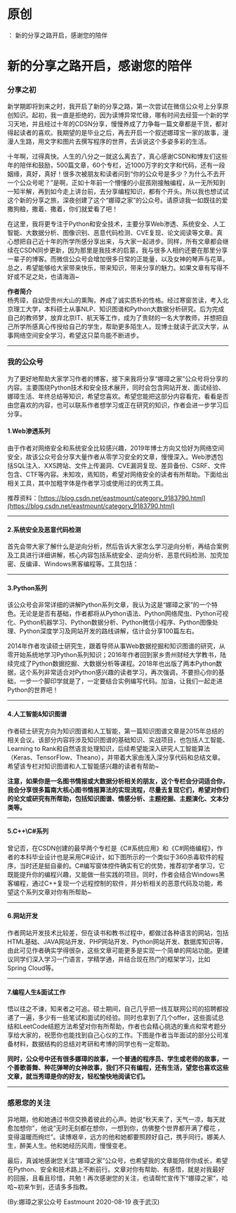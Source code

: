 # 原创
：  新的分享之路开启，感谢您的陪伴

# 新的分享之路开启，感谢您的陪伴

### 分享之初

新学期即将到来之时，我开启了新的分享之路，第一次尝试在微信公众号上分享原创知识。起初，我一直是拒绝的，因为读博异常忙碌，哪有时间去经营一个新的学习天地，并且经过十年的CDSN分享，慢慢养成了力争每一篇文章都是干货，都对得起读者的喜欢。我期望的是毕业之后，再去开启一个叙述娜璋宝一家的故事，漫漫人生路，用文字和图片去撰写程序的世界，去诉说这个多姿多彩的生活。

十年啊，过得真快。人生的八分之一就这么离去了，真心感谢CSDN和博友们这些年的陪伴和鼓励，500篇文章，60个专栏，近1000万字的文字和代码，还有一段姻缘，真好，真好！很多次被朋友和读者问到“你的公众号是多少？为什么不去开一个公众号呢？”是啊，正如十年前一个懵懂的小屁孩刚接触编程，从一无所知到一知半解，再到如今走上讲台前，去分享编程知识，都有个开头。所以我也想试试这个新的分享之旅，深夜创建了这个“娜璋之家”的公众号。请原谅我一如既往的爱撒狗粮，撒着、撒着，你们就爱看了吧！

在这里，我将更专注于Python和安全技术，主要分享Web渗透、系统安全、人工智能、大数据分析、图像识别、恶意代码检测、CVE复现、论文阅读等文章。真心想把自己近十年的所学所感分享出来，与大家一起进步。同样，所有文章都会继续在CSDN同步更新，因为那里是我技术的启蒙，我与很多人相约还要在那里分享一辈子的博客。而微信公众号会增加很多日常的正能量，以及女神的琴声与花草。总之，希望能够给大家带来快乐，带来知识，带来分享的魅力。如果文章有写得不好或不足之处，也请海涵~

> 
**作者简介**<br/> 杨秀璋，自幼受贵州大山的熏陶，养成了诚实质朴的性格。经过寒窗苦读，考入北京理工大学，本科硕士从事NLP、知识图谱和Python大数据分析研究。后为完成自己的教师梦，放弃北京IT、航天等工作，成为了贵财的一名大学教师，并想把自己所学所感真心传授给自己的学生，帮助更多陌生人。现博士就读于武汉大学，从事网络空间安全学习，希望这只菜鸟能不断进步。


---


### 我的公众号

为了更好地帮助大家学习作者的博客，接下来我将分享“娜璋之家”公众号将分享的内容。主要围绕Python技术和安全技术展开，同时会包含网站开发、面试经验、娜璋生活、年终总结等知识，希望您喜欢。希望您能把这部分内容看完，看看是否由您喜欢的内容，也可以联系作者想学习或正在研究的知识，作者会进一步学习后分享。

#### 1.Web渗透系列

由于作者对网络安全和系统安全比较感兴趣，2019年博士方向又恰好为网络空间安全，故该公众号会分享大量作者从零学习安全的文章，慢慢深入。Web渗透包括SQL注入、XXS跨站、文件上传漏洞、CVE漏洞复现、差异备份、CSRF、文件包含、CTF等内容。未知攻，焉知防，希望对网络安全的读者有所帮助。下面给出相关工具，其中加粗字体是作者学习或使用过的优秀工具。

推荐资料：[https://blog.csdn.net/eastmount/category_9183790.html](https://blog.csdn.net/eastmount/category_9183790.html)

---


#### 2.系统安全及恶意代码检测

首先会带大家了解什么是逆向分析，然后告诉大家怎么学习逆向分析，再结合案例及工具进行详细讲解，核心内容包括系统安全、逆向分析、恶意代码检测、加壳加密、反编译、Windows黑客编程等。工具包括：

---


#### 3.Python系列

该公众号会非常详细的讲解Python系列文章，我认为这是“娜璋之家”的一个特色。无论是是否有基础，作者都将从Python语法、Python网络爬虫、Python可视化、Python机器学习、Python数据分析、Python微信小程序、Python图像处理、Python深度学习及网站开发的路线讲解，估计会分享100篇左右。

2014年作者攻读硕士研究生，跟着导师从事Web数据挖掘和知识图谱的研究，从零开始系统地学习Python系列知识；2016年作者回到家乡贵州财经大学教书，陆续完成了Python数据挖掘、大数据分析等课程。2018年也出版了两本Python数据，这个系列非常适合对Python感兴趣的读者学习，再次强调，不要担心你的基础，一步一个脚印学就是了，一定要结合实例编写代码。加油，让我们一起走进Python的世界吧！

---


#### 4.人工智能&amp;知识图谱

作者硕士研究方向为知识图谱和人工智能，第一篇知识图谱文章是2015年总结的相关会议。该部分内容将涉及知识图谱的基础知识、实战项目，也包括人工智能、Learning to Rank和自然语言处理知识，后续希望能深入研究人工智能算法（Keras、TensorFlow、Theano），并带着大家由浅入深分享代码和总结文章。希望该专栏对知识图谱和人工智能感兴趣的读者有帮助~

**注意，如果你是一名图书情报或大数据分析相关的朋友，这个专栏会分词适合你，我会分享很多篇南大核心图书情报算法的实现流程，尽量去复现它们，希望对你们的论文或研究有所帮助，包括知识图谱、情感分析、主题挖掘、主题演化、文本分类等。**

---


#### 5.C++\C#系列

曾记否，在CSDN创建的最早两个专栏是《C#系统应用》和《C#网络编程》，作者的本科毕业设计也是采用C#设计，如下图所示的一个类似于360杀毒软件的程序，当时还是挺自豪的。C#编写窗体控件确实有它的优势，推荐初学者学习，它既能提升你的编程兴趣，又能做一些实践的项目。同时，作者会结合Windows黑客编程，通过C++复现一个远程控制的软件，并分析相关的恶意代码及功能，希望这个系列文章对你有所帮助~

---


#### 6.网站开发

作者网站开发技术比较差，但在读书和教书过程中，都做过各种语言的网站，包括HTML基础、JAVA网站开发、PHP网站开发、Python网站开发、数据库知识等，由此可见作者确实学得很杂，这些文章可能更多是实现一个简单的网站功能。更建议同学们深入学习一门语言，学精学通，并结合现在热门的框架学习，比如Spring Cloud等。

---


#### 7.编程人生&amp;面试工作

悟以往之不谏，知来者之可追。硕士期间，自己几乎把一线互联网公司的招聘都投递了一遍，多少有一些笔试和面试的经验。同时也拿到了几个offer，这些面试总结和LeetCode结题方法希望对你有所帮助，作者也会精心挑选的重点和常考题分享给大家的，祝愿你也能找到自己心仪的工作。下图是作者当年面试的部分公司准备材料，数据结构的总结对考研和考博的同学也有一定帮助。

**同时，公众号中还有很多娜璋的故事，一个普通的程序员、学生或老师的故事，一个善歌善舞、种花弹琴的女神故事，我们不只有编程，还有生活，望您也喜欢这些文章，就当秀璋是你的好友，轻松愉快地阅读它们。**

---


### 感恩您的关注

异地期，他和她通过书信交换着彼此的心声。她说“秋天来了，天气一凉，每天就愈加想你”，他说“无时无刻都在想你，一想到你，仿佛整个世界都开满了樱花 ，变得温暖而绚烂”。读博艰辛，远方的他和她都要照顾好自己，携手同行。娜美人生，醉美人生。他和她经历风雨，慢慢变老。

最后，真诚地感谢您关注“娜璋之家”公众号，也希望我的文章能陪伴你成长，希望在Python、安全和技术路上不断前行。文章对你有帮助、有感悟，就是对我最好的回报，且看且珍惜，共勉！再次感谢您的关注，也请帮忙宣传下“娜璋之家”，哈哈~初来乍到，还请多多指教。

(By:娜璋之家公众号 Eastmount 2020-08-19 夜于武汉)
